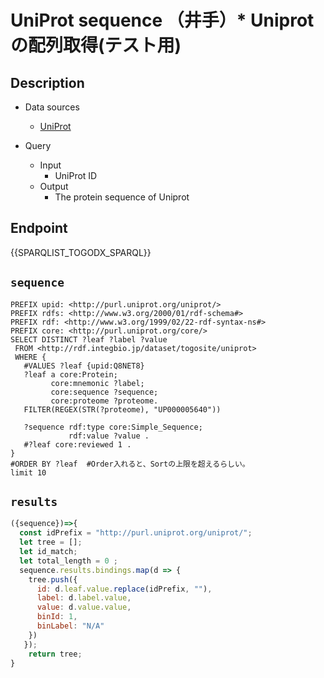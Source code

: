 # UniProt sequence （井手）* Uniprotの配列取得(テスト用) 

## Description

- Data sources
    - [UniProt](https://www.uniprot.org/)

- Query
    - Input
        - UniProt ID
    - Output
        - The protein sequence of Uniprot

## Endpoint
{{SPARQLIST_TOGODX_SPARQL}}

## `sequence`
```sparql
PREFIX upid: <http://purl.uniprot.org/uniprot/>
PREFIX rdfs: <http://www.w3.org/2000/01/rdf-schema#>
PREFIX rdf: <http://www.w3.org/1999/02/22-rdf-syntax-ns#>
PREFIX core: <http://purl.uniprot.org/core/>
SELECT DISTINCT ?leaf ?label ?value
 FROM <http://rdf.integbio.jp/dataset/togosite/uniprot>
 WHERE {
   #VALUES ?leaf {upid:Q8NET8}
   ?leaf a core:Protein;
         core:mnemonic ?label;
         core:sequence ?sequence;
         core:proteome ?proteome.
   FILTER(REGEX(STR(?proteome), "UP000005640"))   
   
   ?sequence rdf:type core:Simple_Sequence;
             rdf:value ?value .
   #?leaf core:reviewed 1 .
}
#ORDER BY ?leaf  #Order入れると、Sortの上限を超えるらしい。
limit 10
```

## `results`

```javascript
({sequence})=>{
  const idPrefix = "http://purl.uniprot.org/uniprot/";
  let tree = [];
  let id_match;
  let total_length = 0 ;
  sequence.results.bindings.map(d => {
    tree.push({
      id: d.leaf.value.replace(idPrefix, ""),
      label: d.label.value,
      value: d.value.value,
      binId: 1,
      binLabel: "N/A"
    })
   });
    return tree;
}
```